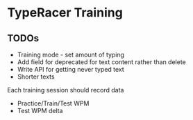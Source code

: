 # TypeRacer Training

## TODOs

- Training mode - set amount of typing
- Add field for deprecated for text content rather than delete
- Write API for getting never typed text
- Shorter texts

Each training session should record data

- Practice/Train/Test WPM
- Test WPM delta
